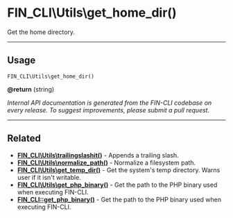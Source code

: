 # FIN_CLI\Utils\get_home_dir()

Get the home directory.

***

## Usage

    FIN_CLI\Utils\get_home_dir()

<div>
<strong>@return</strong> (string) <br />
</div>


*Internal API documentation is generated from the FIN-CLI codebase on every release. To suggest improvements, please submit a pull request.*


***

## Related

<ul>



<li><strong><a href="https://make.wordpress.org/cli/handbook/internal-api/fin-cli-utils-trailingslashit/">FIN_CLI\Utils\trailingslashit()</a></strong> - Appends a trailing slash.</li>


<li><strong><a href="https://make.wordpress.org/cli/handbook/internal-api/fin-cli-utils-normalize-path/">FIN_CLI\Utils\normalize_path()</a></strong> - Normalize a filesystem path.</li>


<li><strong><a href="https://make.wordpress.org/cli/handbook/internal-api/fin-cli-utils-get-temp-dir/">FIN_CLI\Utils\get_temp_dir()</a></strong> - Get the system's temp directory. Warns user if it isn't writable.</li>


<li><strong><a href="https://make.wordpress.org/cli/handbook/internal-api/fin-cli-utils-get-php-binary/">FIN_CLI\Utils\get_php_binary()</a></strong> - Get the path to the PHP binary used when executing FIN-CLI.</li>


<li><strong><a href="https://make.wordpress.org/cli/handbook/internal-api/fin-cli-get-php-binary/">FIN_CLI::get_php_binary()</a></strong> - Get the path to the PHP binary used when executing FIN-CLI.</li>



</ul>


